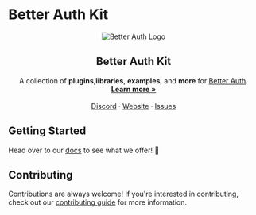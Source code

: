 # Better Auth Kit

<p align="center">
  <picture>
    <source srcset="./assets/banner/dark/1600x600.png" media="(prefers-color-scheme: dark)">
    <source srcset="./assets/banner/light/1600x600.png" media="(prefers-color-scheme: light)">
    <img src="./banner.png" alt="Better Auth Logo">
  </picture>
  <h2 align="center">
    Better Auth Kit
  </h2>

  <p align="center">
    A collection of <b>plugins</b>,<b>libraries</b>, <b>examples</b>, and <b>more</b> for <a href="https://github.com/better-auth/better-auth">Better Auth</a>.
    <br />
    <a href="https://better-auth-kit.com"><strong>Learn more »</strong></a>
    <br />
    <br />
    <a href="https://discord.gg/v5w4CTCnaf">Discord</a>
    ·
    <a href="https://better-auth-kit.com">Website</a>
    ·
    <a href="https://github.com/ping-maxwell/better-auth-kit/issues">Issues</a>
  </p>

## Getting Started

Head over to our [docs](https://better-auth-kit.com/) to see what we offer! 🫡

## Contributing

Contributions are always welcome! If you're interested in contributing, check out our [contributing guide](https://github.com/ping-maxwell/better-auth-kit/blob/main/CONTRIBUTING.md) for more information.
